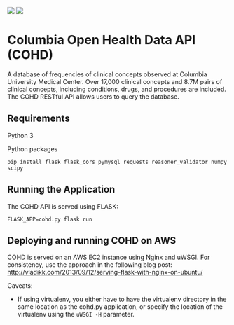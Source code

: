 ![](https://github.com/WengLab-InformaticsResearch/cohd_api/workflows/COHD%20API%20Continuous%20Integration%20Workflow/badge.svg)
![](https://github.com/WengLab-InformaticsResearch/cohd_api/workflows/COHD%20API%20Monitoring%20Workflow/badge.svg)

# Columbia Open Health Data API (COHD)
A database of frequencies of clinical concepts observed at Columbia University Medical Center. Over 17,000 clinical concepts and 8.7M pairs of clinical concepts, including conditions, drugs, and procedures are included. The COHD RESTful API allows users to query the database. 

## Requirements

Python 3

Python packages
```
pip install flask flask_cors pymysql requests reasoner_validator numpy scipy
```

## Running the Application

The COHD API is served using FLASK:

```
FLASK_APP=cohd.py flask run
```

## Deploying and running COHD on AWS
COHD is served on an AWS EC2 instance using Nginx and uWSGI. For consistency, use the approach in the following blog post: http://vladikk.com/2013/09/12/serving-flask-with-nginx-on-ubuntu/

Caveats:

- If using virtualenv, you either have to have the virtualenv directory in the same location as the cohd.py application, or specify the location of the virtualenv using the `uWSGI -H` parameter.
